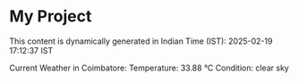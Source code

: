 # My Project

This content is dynamically generated in Indian Time (IST): 2025-02-19 17:12:37 IST


Current Weather in Coimbatore:
Temperature: 33.88 °C
Condition: clear sky

